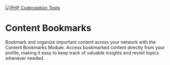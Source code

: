 [![PHP Codeception Tests](https://github.com/humhub/content-bookmarks/actions/workflows/php-test.yml/badge.svg)](https://github.com/humhub/content-bookmarks/actions/workflows/php-test.yml)

# Content Bookmarks

Bookmark and organize important content across your network with the Content Bookmarks Module. Access bookmarked content directly from your profile, making it easy to keep track of valuable insights and revisit topics whenever needed.
